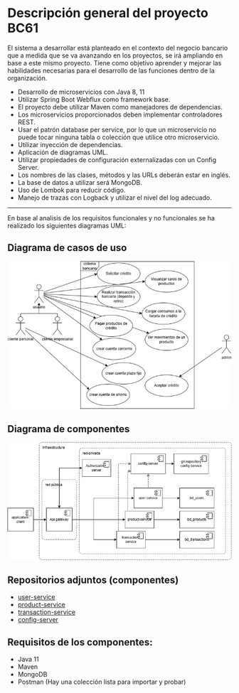 # Descripción general del proyecto BC61

El sistema a desarrollar está planteado en el contexto del negocio bancario que a medida que se va avanzando en los proyectos, se irá ampliando en base a este mismo proyecto.
Tiene como objetivo aprender y mejorar las habilidades necesarias para el desarrollo de las funciones dentro de la organización.

- Desarrollo de microservicios con Java 8, 11 
- Utilizar Spring Boot Webflux como framework base. 
- El proyecto debe utilizar Maven como manejadores de dependencias. 
- Los microservicios proporcionados deben implementar controladores REST. 
- Usar el patrón database per service, por lo que un microservicio no puede tocar ninguna tabla o colección que utilice otro microservicio. 
- Utilizar inyección de dependencias. 
- Aplicación de diagramas UML.
- Utilizar propiedades de configuración externalizadas con un Config Server. 
- Los nombres de las clases, métodos y las URLs deberán estar en inglés. 
- La base de datos a utilizar será MongoDB. 
- Uso de Lombok para reducir código. 
- Manejo de trazas con Logback y utilizar el nivel del log adecuado.

----

En base al analisis de los requisitos funcionales y no funcionales se ha realizado los siguientes diagramas UML:

## Diagrama de casos de uso
![Diagrama de casos de uso](/assets/images/diagram-use-cases.jpg)


## Diagrama de componentes

![Diagrama de componentes](/assets/images/diagram-components.jpg)


## Repositorios adjuntos (componentes)
- [user-service](https://github.com/JuanEscurra/user-service)
- [product-service](https://github.com/JuanEscurra/product-service)
- [transaction-service](https://github.com/JuanEscurra/transaction-service)
- [config-server](https://github.com/JuanEscurra/config-server)
  

## Requisitos de los componentes:
- Java 11
- Maven
- MongoDB
- Postman (Hay una colección lista para importar y probar)